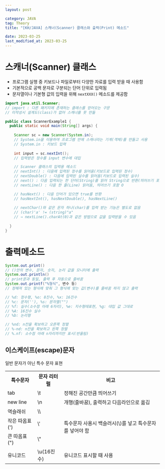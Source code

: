 ```yaml
---
layout: post

category: JAVA
tag: Theory
title: "[KH/JAVA] 스캐너(Scanner) 클래스와 출력(Print) 메소드"

date: 2023-03-25
last_modified_at: 2023-03-25
---
```



# 스캐너(Scanner) 클래스
- 프로그램 실행 중 키보드나 파일로부터 다양한 자료를 입력 받을 때 사용함
- 기본적으로 공백 문자로 구분되는 단어 단위로 입력됨
- 문자열이나 기본형 값의 입력을 위해 `nextXXX()` 메소드를 제공함

```java
import java.util.Scanner;
// import : 다른 패키지에 존재하는 클래스를 얻어오는 구문
// 미작성시 설계도(class)가 없어 스캐너를 못 만듦

public class ScannerExample1 {
  public static void main(String[] args) {
    
    Scanner sc = new Scanner(System.in);
	// System.in을 이용하여 프로그램 안에 스캐너라는 기계(객체)를 만들고 사용
    // System.in : 키보드 입력
    
    int input = sc.nextInt();
    // 입력받은 정수를 input 변수에 대입

	// Scanner 클래스의 입력용 메소드
    // nextInt() : 다음에 입력된 정수를 읽어옴(키보드로 입력된 정수)
    // nextDouble() : 다음에 입력된 실수를 읽어옴(키보드로 입력된 실수)
    // next() : 다음 입력되는 한 단어(String)를 읽어 String으로 반환(띄어쓰기 포함X)
    // nextLine() : 다음 한 줄(Line) 읽어옴, 띄어쓰기 포함 O

	// hasNext() : 다음 단어가 있으면 true를 반환
	// hasNextInt(), hasNextDouble(), hasNextLine()
    
    // nextChar()와 같은 문자 하나(char)를 입력 받는 기능은 별도로 없음
    // (char)'a' != (string)"a"
    // → nextLine().charAt(0)과 같은 방법으로 값을 입력받을 수 있음
    
  }
}
```


# 출력메소드

```java
System.out.print()
// ()안의 변수, 문자, 숫자, 논리 값을 모니터에 출력
System.out.println()
// print문과 동일, 출력 후 자동으로 줄바꿈
System.out.printf("%형식", 변수 등)
// 정해져 있는 형식에 맞춰 그 형식에 맞는 값(변수)를 줄바꿈 하지 않고 출력

// %d: 정수형, %o: 8진수, %x: 16진수
// %c: 문자(''), %s: 문자열("")
// %f: 실수(소수점 아래 6자리), %e: 지수형태표현, %g: 대입 값 그대로
// %A: 16진수 실수
// %b: 논리형

// %nd: n칸을 확보하고 오른쪽 정렬
// %-nd: n칸을 확보하고 왼쪽 정렬
// %.nf: 소수점 아래 n자리까지만 표시(반올림)
```

## 이스케이프(escape)문자
일반 문자가 아닌 특수 문자 표현

<div class="table-wrapper" markdown="block">

<table>
	<tr>
		<th>특수문자</th>
		<th>문자 리터럴</th>
		<th>비고</th>
	</tr>
	<tr>
		<td>tab</td>
		<td>\t</td>
		<td>정해진 공간만큼 띄어쓰기</td>
	</tr>
	<tr>
		<td>new line</td>
		<td>\n</td>
		<td>개행(줄바꿈), 출력하고 다음라인으로 옮김</td>
	</tr>
	<tr>
		<td>역슬래쉬</td>
		<td>\\</td>
		<td rowspan="3">특수문자 사용시 백슬러시(\)를 넣고 특수문자를 넣어야 함</td>
	</tr>
	<tr>
		<td>작은 따옴표(')</td>
		<td>\'</td>
	</tr>
	<tr>
		<td>큰 따옴표(")</td>
		<td>\"</td>
	</tr>
	<tr>
		<td>유니코드</td>
		<td>\u(16진수)</td>
		<td>유니코드 표시할 때 사용</td>
	</tr>
</table>

</div>
